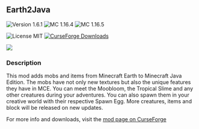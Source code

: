 ## Earth2Java

![Version 1.6.1](https://img.shields.io/badge/Version-1.6.1-brightgreen)
![MC 1.16.4](https://img.shields.io/badge/Minecraft-1.16.4-blue)
![MC 1.16.5](https://img.shields.io/badge/Minecraft-1.16.5-blue)

![License MIT](https://img.shields.io/badge/License-MIT-blue)
[![CurseForge Downloads](https://img.shields.io/badge/dynamic/json?logo=curseforge&color=f16436&label=CurseForge&query=%24.downloadCount&suffix=%20Downloads&url=https%3A%2F%2Faddons-ecs.forgesvc.net%2Fapi%2Fv2%2Faddon%2F398022)](https://www.curseforge.com/minecraft/mc-mods/earth2java-fabric)

![](https://i.imgur.com/HabVZJR.png)

### Description
This mod adds mobs and items from Minecraft Earth to Minecraft Java Edition. The mobs have not only new textures but also the unique features they have in MCE. You can meet the Moobloom, the Tropical Slime and any other creatures during your adventures. You can also spawn them in your creative world with their respective Spawn Egg.
More creatures, items and block will be released on new updates.

For more info and downloads, visit the [mod page on CurseForge](https://www.curseforge.com/minecraft/mc-mods/earth2java-fabric)
